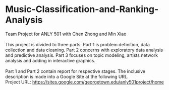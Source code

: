 # Music-Classification-and-Ranking-Analysis
Team Project for ANLY 501 with Chen Zhong and Min Xiao <br><br>
This project is divided to three parts: Part 1 is problem definition, data collection and data cleaning. Part 2 concerns with exploratory data analysis and predictive analysis. Part 3 focuses on topic modeling, artists network analysis and adding in interactive graphics.<br><br>
Part 1 and Part 2 contain report for respective stages. The inclusive description is made into a Google Site at the following URL.<br>
Project URL: https://sites.google.com/georgetown.edu/anly501project/home
